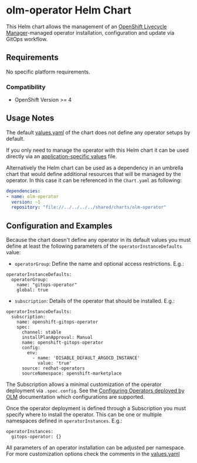 # olm-operator Helm Chart

This Helm chart allows the management of an [OpenShift Livecycle Manager]()-managed operator installation, configuration and update via GitOps workflow.


## Requirements

No specific platform requirements.


### Compatibility

* OpenShift Version >= 4


## Usage Notes

The default [values.yaml](values.yaml) of the chart does not define any operator setups by default.

If you only need to manage the operator with this Helm chart it can be used directly via an [application-specific values](../../../projects/default/values/applications) file.

Alternatively the Helm chart can be used as a dependency in an umbrella chart that would define additional resources that will be managed by the operator. In this case it can be referenced in the `Chart.yaml` as following:

```yaml
dependencies:
- name: olm-operator
  version: ~1
  repository: "file://../../../../shared/charts/olm-operator"
```


## Configuration and Examples

Because the chart doesn't define any operator in its default values you must define at least the following parameters of the `operatorInstanceDefaults` value:

* `operatorGroup`: Define the name and optional access restrictions. E.g.:
```
operatorInstanceDefaults:
  operatorGroup:
    name: "gitops-operator"
    global: true
```

* `subscription`: Details of the operator that should be installed. E.g.:
```
operatorInstanceDefaults:
  subscription:
    name: openshift-gitops-operator
    spec:
      channel: stable
      installPlanApproval: Manual
      name: openshift-gitops-operator
      config:
        env:
          - name: 'DISABLE_DEFAULT_ARGOCD_INSTANCE'
            value: 'true'
      source: redhat-operators
      sourceNamespace: openshift-marketplace
```
The Subscription allows a minimal customization of the operator deployment via `.spec.config`. See the [Configuring Operators deployed by OLM](https://github.com/operator-framework/operator-lifecycle-manager/blob/master/doc/design/subscription-config.md) documentation which configurations are supported.

Once the operator deployment is defined through a Subscription you must specify where to install the operator. This can be one or multiple namespaces defined in `operatorInstances`. E.g.:
```
operatorInstances:
  gitops-operator: {}
```

All parameters of an operator installation can be adjusted per namespace. For more customization options check the comments in the [values.yaml](values.yaml)
